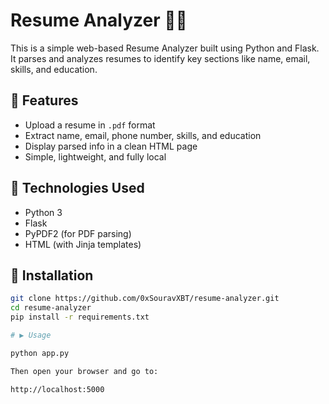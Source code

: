 # Resume Analyzer 🧠📄

This is a simple web-based Resume Analyzer built using Python and Flask.  
It parses and analyzes resumes to identify key sections like name, email, skills, and education.

## 🔧 Features

- Upload a resume in `.pdf` format
- Extract name, email, phone number, skills, and education
- Display parsed info in a clean HTML page
- Simple, lightweight, and fully local

## 🚀 Technologies Used

- Python 3
- Flask
- PyPDF2 (for PDF parsing)
- HTML (with Jinja templates)

## 🚀 Installation

```bash
git clone https://github.com/0xSouravXBT/resume-analyzer.git
cd resume-analyzer
pip install -r requirements.txt

# ▶️ Usage

python app.py

Then open your browser and go to:

http://localhost:5000
